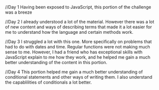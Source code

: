 //Day 1
Having been exposed to JavaScript, this portion of the challenge was a breeze

//Day 2 
I already understood a lot of the material. However there was a lot of new content and ways of describing terms that made it a lot easier for me to understand how the language and certain methods work. 

//Day 3
I struggled a lot with this one. More specifically on problems that had to do with dates and time. Regular functions were not making much sense to me. However, I had a friend who has exceptional skills with JavaScript explain to me how they work, and he helped me gain a much better understanding of the content in this portion.

//Day 4
This portion helped me gain a much better understanding of conditional statements and other ways of writing them. I also understand the capablilities of conditionals a lot better.